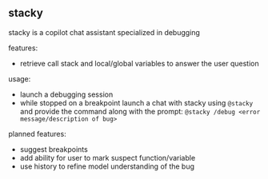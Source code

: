 ## stacky

stacky is a copilot chat assistant specialized in debugging

features:
- retrieve call stack and local/global variables to answer the user question

usage:
- launch a debugging session
- while stopped on a breakpoint launch a chat with stacky using `@stacky` and provide the command along with the prompt: `@stacky /debug <error message/description of bug>` 

planned features:
- suggest breakpoints
- add ability for user to mark suspect function/variable
- use history to refine model understanding of the bug
